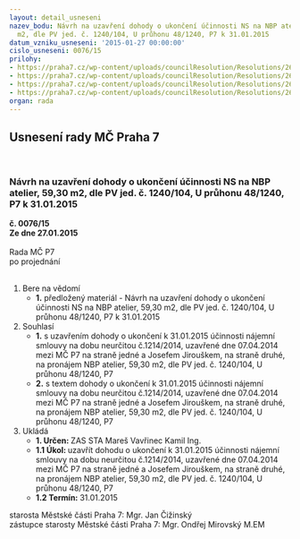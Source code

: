```yaml
---
layout: detail_usneseni
nazev_bodu: Návrh na uzavření dohody o ukončení účinnosti NS na NBP atelier, 59,30
  m2, dle PV jed. č. 1240/104, U průhonu 48/1240, P7 k 31.01.2015
datum_vzniku_usneseni: '2015-01-27 00:00:00'
cislo_usneseni: 0076/15
prilohy:
- https://praha7.cz/wp-content/uploads/councilResolution/Resolutions/26772/6-15-priloha_01_jirousek_josef_duvodova_zprava.pdf
- https://praha7.cz/wp-content/uploads/councilResolution/Resolutions/26772/6-15-0092_ve%c5%99ejn%c3%a1.pdf
- https://praha7.cz/wp-content/uploads/councilResolution/Resolutions/26772/6-15-priloha_03_jirousek_josef_dohoda_o_ukonceni.pdf
- https://praha7.cz/wp-content/uploads/councilResolution/Resolutions/26772/6-15-priloha_04_jirou%c5%a1ek_josef_smlouva_bez_data_narozen%c3%ad.pdf
organ: rada
---
```

<div id="ucUsn_pList" class="usn">
	<span><h2>Usnesení rady MČ Praha 7 </h2>
<br></span><div class="standBody">
<span><h3>Návrh na uzavření dohody o ukončení účinnosti NS na NBP atelier, 59,30 m2, dle PV jed. č. 1240/104, U průhonu 48/1240, P7 k 31.01.2015</h3></span><div class="center">
		<strong>č. 0076/15</strong><br>
	</div>
<div class="center">
		<strong>Ze dne 27.01.2015</strong><br><br>
	</div>Rada MČ P7<br> po projednání<br><br><ol>
<li>Bere na vědomí<ul><li>
<strong>1.</strong> předložený materiál - Návrh na uzavření dohody o ukončení účinnosti NS na NBP atelier, 59,30 m2, dle PV jed. č. 1240/104, U průhonu 48/1240, P7 k 31.01.2015</li></ul>
</li>
<li>Souhlasí<ul>
<li>
<strong>1.</strong> s uzavřením dohody o ukončení k 31.01.2015 účinnosti nájemní smlouvy na dobu neurčitou č.1214/2014, uzavřené dne 07.04.2014 mezi MČ P7 na straně jedné a Josefem Jirouškem, na straně druhé, na pronájem NBP atelier, 59,30 m2, dle PV jed. č. 1240/104, U průhonu 48/1240, P7</li>
<li>
<strong>2.</strong> s textem dohody o ukončení k 31.01.2015 účinnosti nájemní smlouvy na dobu neurčitou č.1214/2014, uzavřené dne 07.04.2014 mezi MČ P7 na straně jedné a Josefem Jirouškem, na straně druhé, na pronájem NBP atelier, 59,30 m2, dle PV jed. č. 1240/104, U průhonu 48/1240, P7</li>
</ul>
</li>
<li>Ukládá<ul>
<li>
<strong>1. Určen: </strong>ZAS STA Mareš Vavřinec Kamil Ing.</li>
<li>
<strong>1.1 Úkol: </strong>uzavřít dohodu o ukončení k 31.01.2015 účinnosti nájemní smlouvy na dobu neurčitou č.1214/2014, uzavřené dne 07.04.2014 mezi MČ P7 na straně jedné a Josefem Jirouškem, na straně druhé, na pronájem NBP atelier, 59,30 m2, dle PV jed. č. 1240/104, U průhonu 48/1240, P7</li>
<li>
<strong>1.2 Termín: </strong>31.01.2015</li>
</ul>
</li>
</ol>starosta Městské části Praha 7: Mgr. Jan Čižinský<br>zástupce starosty Městské části Praha 7: Mgr. Ondřej Mirovský M.EM 
</div>
</div>